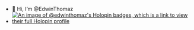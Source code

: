 - 👋 Hi, I’m @EdwinThomaz
- [![An image of @edwinthomaz's Holopin badges, which is a link to view their full Holopin profile](https://holopin.me/edwinthomaz)](https://holopin.io/@edwinthomaz)

<!---
EdwinThomaz/EdwinThomaz is a ✨ special ✨ repository because its `README.md` (this file) appears on your GitHub profile.
You can click the Preview link to take a look at your changes.
--->
